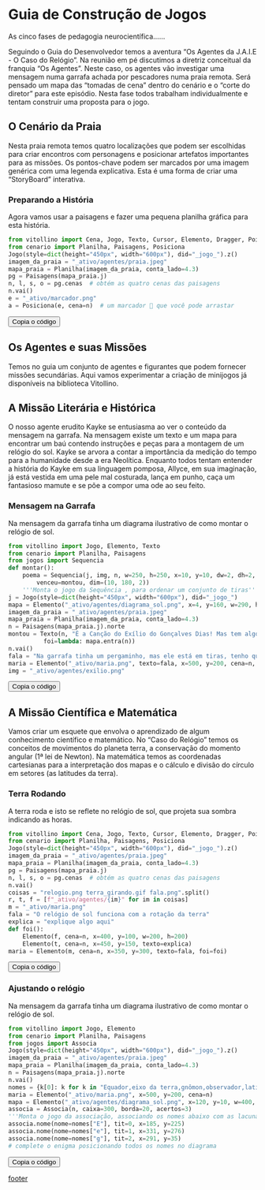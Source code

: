 
# Guia de Construção de Jogos
As cinco fases de pedagogia neurocientífica......

Seguindo o Guia do Desenvolvedor temos a aventura “Os Agentes da J.A.I.E - O Caso do Relógio”.
Na reunião em pé discutimos a diretriz conceitual da franquia “Os Agentes”.
Neste caso, os agentes vão investigar uma mensagem numa garrafa achada por pescadores numa praia remota.
Será pensado um mapa das “tomadas de cena” dentro do cenário e o “corte do diretor” para este episódio.
Nesta fase todos trabalham individualmente e tentam construir uma proposta para o jogo.

## O Cenário da Praia
Nesta praia remota temos quatro localizações que podem ser escolhidas para criar encontros com personagens
e posicionar artefatos importantes para as missões. Os pontos-chave podem ser marcados por uma imagem
genérica com uma legenda explicativa. Esta é uma forma de criar uma “StoryBoard” interativa.
### Preparando a História
Agora vamos usar a paisagens e fazer uma pequena planilha gráfica para esta história.
```python
from vitollino import Cena, Jogo, Texto, Cursor, Elemento, Dragger, Point
from cenario import Planilha, Paisagens, Posiciona
Jogo(style=dict(height="450px", width="600px"), did="_jogo_").z()
imagem_da_praia = "_ativo/agentes/praia.jpeg"
mapa_praia = Planilha(imagem_da_praia, conta_lado=4.3)
pg = Paisagens(mapa_praia.j)
n, l, s, o = pg.cenas  # obtém as quatro cenas das paisagens
n.vai()
e = "_ativo/marcador.png"
a = Posiciona(e, cena=n)  # um marcador 📍 que você pode arrastar

```
<button class="btn btn-primary" onclick="__copy_clip__(this)">Copia o código</button>

## Os Agentes e suas Missões
Temos no guia um conjunto de agentes e figurantes que podem fornecer missões secundárias.
Aqui vamos experimentar a criação de minijogos já disponíveis na biblioteca Vitollino.

## A Missão Literária e Histórica 
O nosso agente erudito Kayke se entusiasma ao ver o conteúdo da mensagem na garrafa.
Na mensagem existe um texto e um mapa para encontrar um baú contendo instruções e
peças para a montagem de um relógio do sol. Kayke se arvora a contar a importância
da medição do tempo para a humanidade desde a era Neolítica.
Enquanto todos tentam entender a história do Kayke em sua linguagem pomposa,
Allyce, em sua imaginação, já está vestida em uma pele mal costurada,
lança em punho, caça um fantasioso mamute e se põe a compor uma ode ao seu feito.
### Mensagem na Garrafa
Na mensagem da garrafa tinha um diagrama ilustrativo de como montar o relógio de sol.

```python
from vitollino import Jogo, Elemento, Texto
from cenario import Planilha, Paisagens
from jogos import Sequencia
def montar():
    poema = Sequencia(j, img, n, w=250, h=250, x=10, y=10, dw=2, dh=2,
        venceu=montou, dim=(10, 180, 2))
    '''Monta o jogo da Sequência , para ordenar um conjunto de tiras'''
j = Jogo(style=dict(height="450px", width="600px"), did="_jogo_")
mapa = Elemento("_ativo/agentes/diagrama_sol.png", x=4, y=160, w=290, h=290)
imagem_da_praia = "_ativo/agentes/praia.jpeg"
mapa_praia = Planilha(imagem_da_praia, conta_lado=4.3)
n = Paisagens(mapa_praia.j).norte
montou = Texto(n, "É a Canção do Exílio do Gonçalves Dias! Mas tem algo atrás!",
          foi=lambda: mapa.entra(n))
n.vai()
fala = "Na garrafa tinha um pergaminho, mas ele está em tiras, tenho que ajeitar!"
maria = Elemento("_ativo/maria.png", texto=fala, x=500, y=200, cena=n, foi=montar)
img = "_ativo/agentes/exilio.png"
```
<button class="btn btn-primary" onclick="__copy_clip__(this)">Copia o código</button>
## A Missão Científica e Matemática
Vamos criar um esquete que envolva o aprendizado de algum conhecimento científico e matemático.
No “Caso do Relógio” temos os conceitos de movimentos do planeta terra,
a conservação do momento angular (1ª lei de Newton). Na matemática temos as coordenadas cartesianas
para a interpretação dos mapas e o cálculo e divisão do círculo em setores (as latitudes da terra).
### Terra Rodando
A terra roda e isto se reflete no relógio de sol, que projeta sua sombra indicando as horas.
```python
from vitollino import Cena, Jogo, Texto, Cursor, Elemento, Dragger, Point
from cenario import Planilha, Paisagens, Posiciona
Jogo(style=dict(height="450px", width="600px"), did="_jogo_").z()
imagem_da_praia = "_ativo/agentes/praia.jpeg"
mapa_praia = Planilha(imagem_da_praia, conta_lado=4.3)
pg = Paisagens(mapa_praia.j)
n, l, s, o = pg.cenas  # obtém as quatro cenas das paisagens
n.vai()
coisas = "relogio.png terra_girando.gif fala.png".split()
r, t, f = [f"_ativo/agentes/{im}" for im in coisas]
m = "_ativo/maria.png"
fala = "O relógio de sol funciona com a rotação da terra"
explica = "explique algo aqui"
def foi():
    Elemento(f, cena=n, x=400, y=100, w=200, h=200)
    Elemento(t, cena=n, x=450, y=150, texto=explica)
maria = Elemento(m, cena=n, x=350, y=300, texto=fala, foi=foi)
```
<button class="btn btn-primary" onclick="__copy_clip__(this)">Copia o código</button>
### Ajustando o relógio
Na mensagem da garrafa tinha um diagrama ilustrativo de como montar o relógio de sol.

```python
from vitollino import Jogo, Elemento
from cenario import Planilha, Paisagens
from jogos import Associa
Jogo(style=dict(height="450px", width="600px"), did="_jogo_").z()
imagem_da_praia = "_ativo/agentes/praia.jpeg"
mapa_praia = Planilha(imagem_da_praia, conta_lado=4.3)
n = Paisagens(mapa_praia.j).norte
n.vai()
nomes = {k[0]: k for k in "Equador,eixo da terra,gnômon,observador,latitude,horizonte".split(",")}
maria = Elemento("_ativo/maria.png", x=500, y=200, cena=n)
mapa = Elemento("_ativo/agentes/diagrama_sol.png", x=120, y=10, w=400, h=400, cena=n)
associa = Associa(n, caixa=300, borda=20, acertos=3)
'''Monta o jogo da associação, associando os nomes abaixo com as lacunas'''
associa.nome(nome=nomes["E"], tit=0, x=185, y=225)
associa.nome(nome=nomes["e"], tit=1, x=331, y=276)
associa.nome(nome=nomes["g"], tit=2, x=291, y=35)
# complete o enigma posicionando todos os nomes no diagrama
```
<button class="btn btn-primary" onclick="__copy_clip__(this)">Copia o código</button>

[footer](footer.md ':include')
